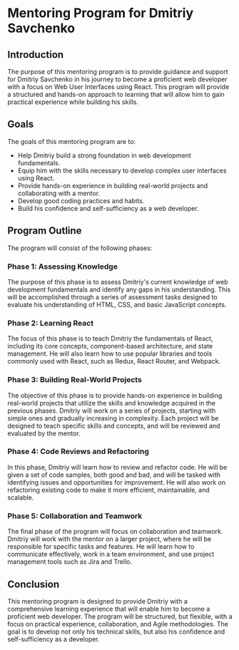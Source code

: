 # Mentoring Program for Dmitriy Savchenko

## Introduction
The purpose of this mentoring program is to provide guidance and support for Dmitriy Savchenko in his journey to become a proficient web developer with a focus on Web User Interfaces using React. This program will provide a structured and hands-on approach to learning that will allow him to gain practical experience while building his skills.

## Goals
The goals of this mentoring program are to:
- Help Dmitriy build a strong foundation in web development fundamentals.
- Equip him with the skills necessary to develop complex user interfaces using React.
- Provide hands-on experience in building real-world projects and collaborating with a mentor.
- Develop good coding practices and habits.
- Build his confidence and self-sufficiency as a web developer.

## Program Outline
The program will consist of the following phases:

### Phase 1: Assessing Knowledge
The purpose of this phase is to assess Dmitriy's current knowledge of web development fundamentals and identify any gaps in his understanding. This will be accomplished through a series of assessment tasks designed to evaluate his understanding of HTML, CSS, and basic JavaScript concepts.

### Phase 2: Learning React
The focus of this phase is to teach Dmitriy the fundamentals of React, including its core concepts, component-based architecture, and state management. He will also learn how to use popular libraries and tools commonly used with React, such as Redux, React Router, and Webpack.

### Phase 3: Building Real-World Projects
The objective of this phase is to provide hands-on experience in building real-world projects that utilize the skills and knowledge acquired in the previous phases. Dmitriy will work on a series of projects, starting with simple ones and gradually increasing in complexity. Each project will be designed to teach specific skills and concepts, and will be reviewed and evaluated by the mentor.

### Phase 4: Code Reviews and Refactoring
In this phase, Dmitriy will learn how to review and refactor code. He will be given a set of code samples, both good and bad, and will be tasked with identifying issues and opportunities for improvement. He will also work on refactoring existing code to make it more efficient, maintainable, and scalable.

### Phase 5: Collaboration and Teamwork
The final phase of the program will focus on collaboration and teamwork. Dmitriy will work with the mentor on a larger project, where he will be responsible for specific tasks and features. He will learn how to communicate effectively, work in a team environment, and use project management tools such as Jira and Trello.

## Conclusion
This mentoring program is designed to provide Dmitriy with a comprehensive learning experience that will enable him to become a proficient web developer. The program will be structured, but flexible, with a focus on practical experience, collaboration, and Agile methodologies. The goal is to develop not only his technical skills, but also his confidence and self-sufficiency as a developer.
